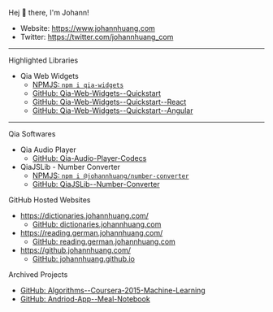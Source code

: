 Hej 👋 there, I'm Johann!

- Website: <https://www.johannhuang.com>
- Twitter: <https://twitter.com/johannhuang_com>

---

Highlighted Libraries

- Qia Web Widgets
	- [NPMJS: `npm i qia-widgets`](https://www.npmjs.com/package/qia-widgets)
	- [GitHub: Qia-Web-Widgets--Quickstart](https://github.com/johannhuang/Qia-Web-Widgets--Quickstart)
	- [GitHub: Qia-Web-Widgets--Quickstart--React](https://github.com/johannhuang/Qia-Web-Widgets--Quickstart--React)
	- [GitHub: Qia-Web-Widgets--Quickstart--Angular](https://github.com/johannhuang/Qia-Web-Widgets--Quickstart--Angular)

---

Qia Softwares

- Qia Audio Player
	- [GitHub: Qia-Audio-Player-Codecs](https://github.com/johannhuang/Qia-Audio-Player-Codecs)
- QiaJSLib - Number Converter
	- [NPMJS: `npm i @johannhuang/number-converter`](https://www.npmjs.com/package/@johannhuang/number-converter)
	- [GitHub: QiaJSLib--Number-Converter](https://github.com/johannhuang/QiaJSLib--Number-Converter)

GitHub Hosted Websites

- <https://dictionaries.johannhuang.com/>
	- [GitHub: dictionaries.johannhuang.com](https://github.com/johannhuang/dictionaries.johannhuang.com)
- <https://reading.german.johannhuang.com/>
	- [GitHub: reading.german.johannhuang.com](https://github.com/johannhuang/reading.german.johannhuang.com)
- <https://github.johannhuang.com/>
	- [GitHub: johannhuang.github.io](https://github.com/johannhuang/johannhuang.github.io)

Archived Projects

- [GitHub: Algorithms--Coursera-2015-Machine-Learning](https://github.com/johannhuang/Algorithms--Coursera-2015-Machine-Learning)
- [GitHub: Andriod-App--Meal-Notebook](https://github.com/johannhuang/Andriod-App--Meal-Notebook)
